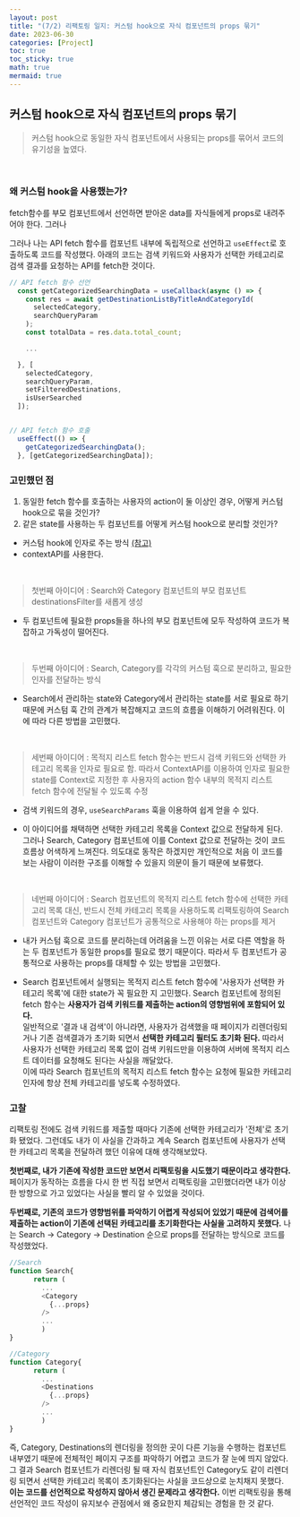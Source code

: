 ```yaml
---
layout: post
title: "(7/2) 리팩토링 일지: 커스텀 hook으로 자식 컴포넌트의 props 묶기"
date: 2023-06-30
categories: [Project]
toc: true
toc_sticky: true
math: true
mermaid: true
---
```


## 커스텀 hook으로 자식 컴포넌트의 props 묶기

> 커스텀 hook으로 동일한 자식 컴포넌트에서 사용되는 props를 묶어서 코드의 유기성을 높였다.

<br>

### 왜 커스텀 hook을 사용했는가?

fetch함수를 부모 컴포넌트에서 선언하면 받아온 data를 자식들에게 props로 내려주어야 한다. 그러나

그러나 나는 API fetch 함수를 컴포넌트 내부에 독립적으로 선언하고 `useEffect`로 호출하도록 코드를 작성했다. 아래의 코드는 검색 키워드와 사용자가 선택한 카테고리로 검색 결과를 요청하는 API를 fetch한 것이다.

```javascript
// API fetch 함수 선언
  const getCategorizedSearchingData = useCallback(async () => {
    const res = await getDestinationListByTitleAndCategoryId(
      selectedCategory,
      searchQueryParam
    );
    const totalData = res.data.total_count;

    ...

  }, [
    selectedCategory,
    searchQueryParam,
    setFilteredDestinations,
    isUserSearched
  ]);


// API fetch 함수 호출
  useEffect(() => {
    getCategorizedSearchingData();
  }, [getCategorizedSearchingData]);

```

### 고민했던 점

1. 동일한 fetch 함수를 호출하는 사용자의 action이 둘 이상인 경우, 어떻게 커스텀 hook으로 묶을 것인가?
2. 같은 state를 사용하는 두 컴포넌트를 어떻게 커스텀 hook으로 분리할 것인가?

- 커스텀 hook에 인자로 주는 방식 [(참고)](https://react-ko.dev/learn/reusing-logic-with-custom-hooks#when-to-use-custom-hooks)
- contextAPI를 사용한다.

<br>

> 첫번째 아이디어
> : Search와 Category 컴포넌트의 부모 컴포넌트 destinationsFilter를 새롭게 생성

- 두 컴포넌트에 필요한 props들을 하나의 부모 컴포넌트에 모두 작성하여 코드가 복잡하고 가독성이 떨어진다.

<br>

> 두번째 아이디어
> : Search, Category를 각각의 커스텀 훅으로 분리하고, 필요한 인자를 전달하는 방식

- Search에서 관리하는 state와 Category에서 관리하는 state를 서로 필요로 하기 때문에 커스텀 훅 간의 관계가 복잡해지고 코드의 흐름을 이해하기 어려워진다. 이에 따라 다른 방법을 고민했다.

<br>

> 세번째 아이디어
> : 목적지 리스트 fetch 함수는 반드시 검색 키워드와 선택한 카테고리 목록을 인자로 필요로 함. 따라서 ContextAPI를 이용하여 인자로 필요한 state를 Context로 지정한 후 사용자의 action 함수 내부의 목적지 리스트 fetch 함수에 전달될 수 있도록 수정

- 검색 키워드의 경우, `useSearchParams` 훅을 이용하여 쉽게 얻을 수 있다.

- 이 아이디어를 채택하면 선택한 카테고리 목록을 Context 값으로 전달하게 된다. 그러나 Search, Category 컴포넌트에 이를 Context 값으로 전달하는 것이 코드 흐름상 어색하게 느껴진다. 의도대로 동작은 하겠지만 개인적으로 처음 이 코드를 보는 사람이 이러한 구조를 이해할 수 있을지 의문이 들기 때문에 보류했다.

<br>

> 네번째 아이디어
> : Search 컴포넌트의 목적지 리스트 fetch 함수에 선택한 카테고리 목록 대신, 반드시 전체 카테고리 목록을 사용하도록 리팩토링하여 Search 컴포넌트와 Category 컴포넌트가 공통적으로 사용해야 하는 props를 제거

- 내가 커스텀 훅으로 코드를 분리하는데 어려움을 느낀 이유는 서로 다른 역할을 하는 두 컴포넌트가 동일한 props를 필요로 했기 때문이다. 따라서 두 컴포넌트가 공통적으로 사용하는 props를 대체할 수 있는 방법을 고민했다.

- Search 컴포넌트에서 실행되는 목적지 리스트 fetch 함수에 '사용자가 선택한 카테고리 목록'에 대한 state가 꼭 필요한 지 고민했다. Search 컴포넌트에 정의된 fetch 함수는 **사용자가 검색 키워드를 제출하는 action의 영향범위에 포함되어 있다.**  
  일반적으로 '결과 내 검색'이 아니라면, 사용자가 검색했을 때 페이지가 리렌더링되거나 기존 검색결과가 초기화 되면서 **선택한 카테고리 필터도 초기화 된다.** 따라서 사용자가 선택한 카테고리 목록 없이 검색 키워드만을 이용하여 서버에 목적지 리스트 데이터를 요청해도 된다는 사실을 깨달았다.  
  이에 따라 Search 컴포넌트의 목적지 리스트 fetch 함수는 요청에 필요한 카테고리 인자에 항상 전체 카테고리를 넣도록 수정하였다.

### 고찰

리팩토링 전에도 검색 키워드를 제출할 때마다 기존에 선택한 카테고리가 '전체'로 초기화 됐었다. 그런데도 내가 이 사실을 간과하고 계속 Search 컴포넌트에 사용자가 선택한 카테고리 목록을 전달하려 했던 이유에 대해 생각해보았다.

**첫번째로, 내가 기존에 작성한 코드만 보면서 리팩토링을 시도했기 때문이라고 생각한다.**  
페이지가 동작하는 흐름을 다시 한 번 직접 보면서 리팩토링을 고민했더라면 내가 이상한 방향으로 가고 있었다는 사실을 빨리 알 수 있었을 것이다.

**두번째로, 기존의 코드가 영향범위를 파악하기 어렵게 작성되어 있었기 때문에 검색어를 제출하는 action이 기존에 선택된 카테고리를 초기화한다는 사실을 고려하지 못했다.**
나는 Search -> Category -> Destination 순으로 props를 전달하는 방식으로 코드를 작성했었다.

```javascript
//Search
function Search{
      return (
        ...
        <Category
          {...props}
        />
        ...
        )
}

//Category
function Category{
      return (
        ...
        <Destinations
          {...props}
        />
        ...
        )
}
```

즉, Category, Destinations의 렌더링을 정의한 곳이 다른 기능을 수행하는 컴포넌트 내부였기 때문에 전체적인 페이지 구조를 파악하기 어렵고 코드가 잘 눈에 띄지 않았다. 그 결과 Search 컴포넌트가 리렌더링 될 때 자식 컴포넌트인 Category도 같이 리렌더링 되면서 선택한 카테고리 목록이 초기화된다는 사실을 코드상으로 눈치채지 못했다.  
**이는 코드를 선언적으로 작성하지 않아서 생긴 문제라고 생각한다.** 이번 리팩토링을 통해 선언적인 코드 작성이 유지보수 관점에서 왜 중요한지 체감되는 경험을 한 것 같다.
